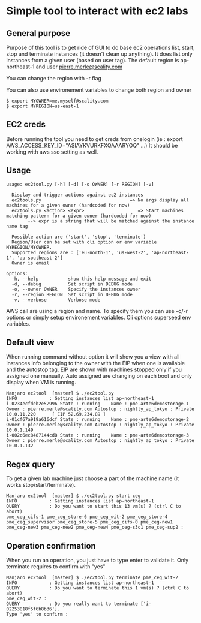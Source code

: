 # Simple tool to interact with ec2 labs

## General purpose
Purpose of this tool is to get ride of GUI to do base ec2 operations list, start, stop and terminate instances (it doesn't clean up anything).
It does list only instances from a given user (based on user tag). 
The default region is ap-northeast-1 and user pierre.merle@scality.com

You can change the region with -r flag

You can also use environement variables to change both region and owner 
```
$ export MYOWNER=me.myself@scality.com 
$ export MYREGION=us-east-1 
```

## EC2 creds 
Before running the tool you need to get creds from onelogin (ie : export AWS_ACCESS_KEY_ID="ASIAYKVURKFXQAAARYOQ" ...)
It should be working with aws sso setting as well.

## Usage 

```
usage: ec2tool.py [-h] [-d] [-o OWNER] [-r REGION] [-v]

  Display and trigger actions against ec2 instances
  ec2tools.py                                 => No args display all machines for a given owner (hardcoded for now)
  ec2tools.py <action> <expr>                    => Start machines matching pattern for a given owner (hardcoded for now)
        --> expr is a string that will be matched against the instance name tag

  Possible action are ('start', 'stop', 'terminate')
  Region/User can be set with cli option or env variable MYREGION/MYOWNER.
  Supported regions are : ['eu-north-1', 'us-west-2', 'ap-northeast-1', 'ap-southeast-2'] 
  Owner is email

options:
  -h, --help           show this help message and exit
  -d, --debug          Set script in DEBUG mode
  -o, --owner OWNER    Specify the instances owner
  -r, --region REGION  Set script in DEBUG mode
  -v, --verbose        Verbose mode

```

AWS call are using a region and name. To specify them you can use -o/-r options or simply setup environement variables. Cli options superseed env variables.

## Default view 
When running command without option it will show you a view with all instances info belonging to the owner with the EIP when one is available and the autostop tag.
EIP are shown with machines stopped only if you assigned one manually. Auto assigned are changing on each boot and only display when VM is running.

```
Manjaro ec2tool  [master] $ ./ec2tool.py 
INFO            : Getting instances list ap-northeast-1
i-0234ecfdeb2e52996 State : running    Name : pme-arte6demostorage-1 Owner : pierre.merle@scality.com Autostop : nightly_ap_tokyo : Private 10.0.11.220      [ EIP 52.69.234.89 ]
i-01cf67a919a616dcf State : running    Name : pme-arte6demostorage-2 Owner : pierre.merle@scality.com Autostop : nightly_ap_tokyo : Private 10.0.1.149      
i-002c6ec8487144cd8 State : running    Name : pme-arte6demostorage-3 Owner : pierre.merle@scality.com Autostop : nightly_ap_tokyo : Private 10.0.1.132      
```

## Regex query 
To get a given lab machine just choose a part of the machine name (it works stop/start/terminate).
```
Manjaro ec2tool  [master] $ ./ec2tool.py start ceg
INFO            : Getting instances list ap-northeast-1
QUERY           : Do you want to start this 13 vm(s) ? (ctrl C to abort)
pme_ceg_cifs-1 pme_ceg_store-6 pme_ceg_wit-2 pme_ceg_store-4 pme_ceg_supervisor pme_ceg_store-5 pme_ceg_cifs-0 pme_ceg-new1 pme_ceg-new3 pme_ceg-new2 pme_ceg-new4 pme_ceg-s3c1 pme_ceg-sup2 : 

```

## Operation confirmation 
When you run an operation, you just have to type enter to validate it. Only terminate requires to confirm with "yes"
```
Manjaro ec2tool  [master] $ ./ec2tool.py terminate pme_ceg_wit-2
INFO            : Getting instances list ap-northeast-1
QUERY           : Do you want to terminate this 1 vm(s) ? (ctrl C to abort)
pme_ceg_wit-2 : 
QUERY           : Do you really want to terminate ['i-02253818f5f6b8b36'].
Type 'yes' to confirm : 
```
